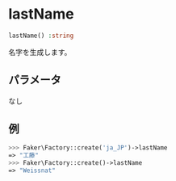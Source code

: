 # lastName
```php
lastName() :string
```
名字を生成します。

## パラメータ
なし

## 例
```php
>>> Faker\Factory::create('ja_JP')->lastName
=> "工藤"
>>> Faker\Factory::create()->lastName
=> "Weissnat"
```
